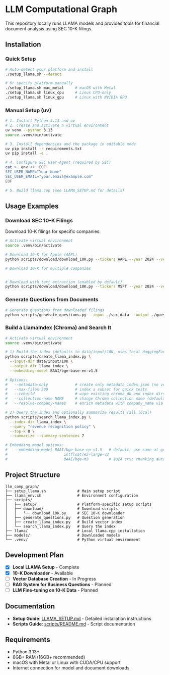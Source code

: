 # LLM Computational Graph

This repository locally runs LLAMA models and provides tools for financial document analysis using SEC 10-K filings.

## Installation

### Quick Setup
```bash
# Auto-detect your platform and install
./setup_llama.sh --detect

# Or specify platform manually
./setup_llama.sh mac_metal     # macOS with Metal
./setup_llama.sh linux_cpu     # Linux CPU-only
./setup_llama.sh linux_gpu     # Linux with NVIDIA GPU
```

### Manual Setup (uv)
```bash
# 1. Install Python 3.13 and uv
# 2. Create and activate a virtual environment
uv venv --python 3.13
source .venv/bin/activate

# 3. Install dependencies and the package in editable mode
uv pip install -r requirements.txt
uv pip install -e .

# 4. Configure SEC User-Agent (required by SEC)
cat > .env << 'EOF'
SEC_USER_NAME="Your Name"
SEC_USER_EMAIL="your.email@example.com"
EOF

# 5. Build llama.cpp (see LLAMA_SETUP.md for details)
```

## Usage Examples

### Download SEC 10-K Filings

Download 10-K filings for specific companies:

```bash
# Activate virtual environment
source .venv/bin/activate

# Download 10-K for Apple (AAPL)
python scripts/download/download_10K.py --tickers AAPL --year 2024 --verbose

# Download 10-K for multiple companies


# Download with text extraction (enabled by default)
python scripts/download/download_10K.py --tickers MSFT --year 2024 --verbose
```

### Generate Questions from Documents

```bash
# Generate questions from downloaded filings
python scripts/generate_questions.py --input ./sec_data --output ./questions
```

### Build a LlamaIndex (Chroma) and Search It

```bash
# Activate virtual environment
source .venv/bin/activate

# 1) Build the index (defaults to data/input/10K, uses local HuggingFace embeddings)
python scripts/create_llama_index.py \
  --input-dir data/input/10K \
  --output-dir llama_index \
  --embedding-model BAAI/bge-base-en-v1.5

# Options:
#   --metadata-only            # create only metadata_index.json (no vector index)
#   --max-files 500            # index a subset for quick tests
#   --rebuild                  # wipe existing chroma_db and index dirs first
#   --collection-name NAME     # change Chroma collection name (default: 10k_documents)
#   --resolve-company-names    # enrich metadata with company_name via SEC (slower)

# 2) Query the index and optionally summarize results (all local)
python scripts/search_llama_index.py \
  --index-dir llama_index \
  --query "revenue recognition policy" \
  --top-k 8 \
  --summarize --summary-sentences 7

# Embedding model options:
#   --embedding-model BAAI/bge-base-en-v1.5   # default; use same at query time
#                         intfloat/e5-large-v2
#                         BAAI/bge-m3         # 1024 ctx; chunking auto-caps to model max
```

## Project Structure

```
llm_comp_graph/
├── setup_llama.sh              # Main setup script
├── llama_env.sh                # Environment configuration
├── scripts/
│   ├── setup/                  # Platform-specific setup scripts
│   ├── download/               # Download scripts
│   │   └── download_10K.py     # SEC 10-K downloader
│   ├── generate_questions.py   # Question generation
│   ├── create_llama_index.py   # Build vector index
│   └── search_llama_index.py   # Query the index
├── llama/                      # Local llama.cpp installation
├── models/                     # Downloaded models
└── .venv/                      # Python virtual environment
```

## Development Plan

- [x] **Local LLAMA Setup** - Complete
- [x] **10-K Downloader** - Available
- [ ] **Vector Database Creation** - In Progress
- [ ] **RAG System for Business Questions** - Planned
- [ ] **LLM Fine-tuning on 10-K Data** - Planned

## Documentation

- **Setup Guide**: [LLAMA_SETUP.md](LLAMA_SETUP.md) - Detailed installation instructions
- **Scripts Guide**: [scripts/README.md](scripts/README.md) - Script documentation

## Requirements

- Python 3.13+
- 8GB+ RAM (16GB+ recommended)
- macOS with Metal or Linux with CUDA/CPU support
- Internet connection for model and document downloads
